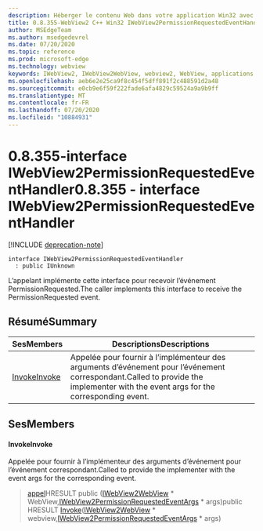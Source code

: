 ```yaml
---
description: Héberger le contenu Web dans votre application Win32 avec le contrôle Microsoft Edge WebView2
title: 0.8.355-WebView2 C++ Win32 IWebView2PermissionRequestedEventHandler
author: MSEdgeTeam
ms.author: msedgedevrel
ms.date: 07/20/2020
ms.topic: reference
ms.prod: microsoft-edge
ms.technology: webview
keywords: IWebView2, IWebView2WebView, webview2, WebView, applications Win32, Win32, Edge
ms.openlocfilehash: aeb6e2e25ca9f8c454f5dff891f2c488591d2a48
ms.sourcegitcommit: e0cb9e6f59f222fade6afa4829c59524a9a9b9ff
ms.translationtype: MT
ms.contentlocale: fr-FR
ms.lasthandoff: 07/20/2020
ms.locfileid: "10884931"
---
```

# <span data-ttu-id="9ec47-104">0.8.355-interface IWebView2PermissionRequestedEventHandler</span><span class="sxs-lookup"><span data-stu-id="9ec47-104">0.8.355 - interface IWebView2PermissionRequestedEventHandler</span></span> 

[!INCLUDE [deprecation-note](../../includes/deprecation-note.md)]

```
interface IWebView2PermissionRequestedEventHandler
  : public IUnknown
```

<span data-ttu-id="9ec47-105">L’appelant implémente cette interface pour recevoir l’événement PermissionRequested.</span><span class="sxs-lookup"><span data-stu-id="9ec47-105">The caller implements this interface to receive the PermissionRequested event.</span></span>

## <span data-ttu-id="9ec47-106">Résumé</span><span class="sxs-lookup"><span data-stu-id="9ec47-106">Summary</span></span>

 <span data-ttu-id="9ec47-107">Ses</span><span class="sxs-lookup"><span data-stu-id="9ec47-107">Members</span></span>                        | <span data-ttu-id="9ec47-108">Descriptions</span><span class="sxs-lookup"><span data-stu-id="9ec47-108">Descriptions</span></span>
--------------------------------|---------------------------------------------
[<span data-ttu-id="9ec47-109">Invoke</span><span class="sxs-lookup"><span data-stu-id="9ec47-109">Invoke</span></span>](#invoke) | <span data-ttu-id="9ec47-110">Appelée pour fournir à l’implémenteur des arguments d’événement pour l’événement correspondant.</span><span class="sxs-lookup"><span data-stu-id="9ec47-110">Called to provide the implementer with the event args for the corresponding event.</span></span>

## <span data-ttu-id="9ec47-111">Ses</span><span class="sxs-lookup"><span data-stu-id="9ec47-111">Members</span></span>

#### <span data-ttu-id="9ec47-112">Invoke</span><span class="sxs-lookup"><span data-stu-id="9ec47-112">Invoke</span></span> 

<span data-ttu-id="9ec47-113">Appelée pour fournir à l’implémenteur des arguments d’événement pour l’événement correspondant.</span><span class="sxs-lookup"><span data-stu-id="9ec47-113">Called to provide the implementer with the event args for the corresponding event.</span></span>

> <span data-ttu-id="9ec47-114">[appel](#invoke)HRESULT public ([IWebView2WebView](IWebView2WebView.md) \* WebView,[IWebView2PermissionRequestedEventArgs](IWebView2PermissionRequestedEventArgs.md) \* args)</span><span class="sxs-lookup"><span data-stu-id="9ec47-114">public HRESULT [Invoke](#invoke)([IWebView2WebView](IWebView2WebView.md) \* webview,[IWebView2PermissionRequestedEventArgs](IWebView2PermissionRequestedEventArgs.md) \* args)</span></span>

